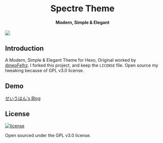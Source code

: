 <h1 align="center">Spectre Theme</h1>

<h4 align="center">Modern, Simple & Elegant</h1>

![](https://i.loli.net/2018/02/23/5a9026207957f.png)

## Introduction

A Modern, Simple & Elegant Theme for Hexo, Original worked by [@neoFelhz](https://github.com/neoFelhz).
I forked this project, and keep the `LICENSE` file. Open source my tweaking because of GPL v3.0 license.

## Demo

[せいうはん's Blog](https://yufan.me)

## License

[![license](https://img.shields.io/github/license/neoFelhz/hexo-theme-spectre.svg?style=flat-square)](https://github.com/neoFelhz/hexo-theme-spectre/blob/master/LICENSE)

Open sourced under the GPL v3.0 license.
